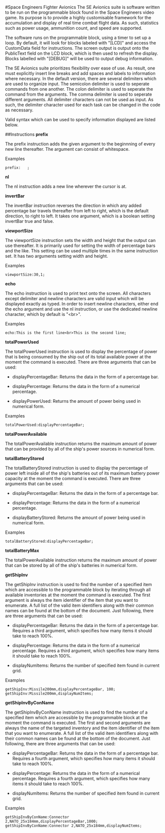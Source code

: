 #Space Engineers Fighter Avionics
The SE Avionics suite is software written to be run on the programmable block found in the Space Engineers video game. Its purpose is to provide a highly customisable framework for the accumulation and display of real time combat flight data. As such, statistics such as power usage, ammunition count, and speed are supported.

The software runs on the programmable block, using a timer to set up a loop. By default, it will look for blocks labeled with "[LCD]" and access the CustomData field for instructions. The screen output is output onto the PublicText field on the LCD block, which is then used to refresh the display. Blocks labelled with "[DEBUG]" will be used to output debug information.

The SE Avionics suite prioritizes flexibility over ease of use. As result, one must explicitly insert line breaks and add spaces and labels to information where necessary. In the default version, there are several delimiters which are used to organize input. The semicolon delimiter is used to seperate commands from one another. The colon delimiter is used to seperate the command from the arguments. The comma delimiter is used to seperate different arguments. All delimiter characters can not be used as input. As such, the delimiter character used for each task can be changed in the code as necessary.

Valid syntax which can be used to specify information displayed are listed below.

##Instructions
**prefix**

The prefix instruction adds the given argument to the beginnning of every new line thereafter. The argument can consist of whitespace.

Examples
```
prefix:   ;
```

**nl**

The nl instruction adds a new line wherever the cursor is at.

**invertBar**

The invertBar instruction reverses the direction in which any added percentage bar travels thereafter from left to right, which is the default direction, to right to left. It takes one argument, which is a boolean setting invertBar true and false.

**viewportSize**

The viewportSize instruction sets the width and height that the output can use thereafter. It is primarily used for setting the width of percentage bars and the like. This setting can be used multiple times in the same instruction set. It has two arguments setting width and height.

Examples
```
viewportSize:30,1;
```

**echo**

The echo instruction is used to print text onto the screen. All characters except delimiter and newline characters are valid input which will be displayed exactly as typed. In order to insert newline characters, either end the echo argument and use the nl instruction, or use the dedicated newline character, which by default is "\<br\>".

Examples
```
echo:This is the first line<br>This is the second line;
```

**totalPowerUsed**

The totalPowerUsed instruction is used to display the percentage of power that is being consumed by the ship out of its total available power at the moment the command is executed. There are three arguments that can be used:

- displayPercentageBar:
Returns the data in the form of a percentage bar.

- displayPercentage:
Returns the data in the form of a numerical percentage.

- displayPowerUsed:
Returns the amount of power being used in numerical form.

Examples
```
totalPowerUsed:displayPercentageBar;
```

**totalPowerAvailable**

The totalPowerAvailable instruction returns the maximum amount of power that can be provided by all of the ship's power sources in numerical form.

**totalBatteryStored**

The totalBatteryStored instruction is used to display the percentage of power left inside all of the ship's batteries out of its maximum battery power capacity at the moment the command is executed. There are three arguments that can be used:

- displayPercentageBar:
Returns the data in the form of a percentage bar.

- displayPercentage:
Returns the data in the form of a numerical percentage.

- displayBatteryStored:
Returns the amount of power being used in numerical form.

Examples
```
totalBatteryStored:displayPercentageBar;
```

**totalBatteryMax**

The totalPowerAvailable instruction returns the maximum amount of power that can be stored by all of the ship's batteries in numerical form.

**getShipInv**

The getShipInv instruction is used to find the number of a specified item which are accessible to the programmable block by iterating through all available inventories at the moment the command is executed. The first argument is always the item identifier of the item that you want to enumerate. A full list of the valid item identifiers along with their common names can be found at the bottom of the document. Just following, there are three arguments that can be used:

- displayPercentageBar:
Returns the data in the form of a percentage bar. Requires a third argument, which specifies how many items it should take to reach 100%.

- displayPercentage:
Returns the data in the form of a numerical percentage. Requires a third argument, which specifies how many items it should take to reach 100%.

- displayNumItems:
Returns the number of specified item found in current grid.

Examples
```
getShipInv:Missile200mm,displayPercentageBar, 100;
getShipInv:Missile200mm,displayNumItems;
```

**getShipInvByConName**

The getShipInvByConName instruction is used to find the number of a specified item which are accessible by the programmable block at the moment the command is executed. The first and second arguments are always the name of the targeted inventory and the item identifier of the item that you want to enumerate. A full list of the valid item identifiers along with their common names can be found at the bottom of the document. Just following, there are three arguments that can be used:

- displayPercentageBar:
Returns the data in the form of a percentage bar. Requires a fourth argument, which specifies how many items it should take to reach 100%.

- displayPercentage:
Returns the data in the form of a numerical percentage. Requires a fourth argument, which specifies how many items it should take to reach 100%.

- displayNumItems:
Returns the number of specified item found in current grid.

Examples
```
getShipInvByConName:Connector 2,NATO_25x184mm,displayPercentageBar,1000;
getShipInvByConName:Connector 2,NATO_25x184mm,displayNumItems;
```